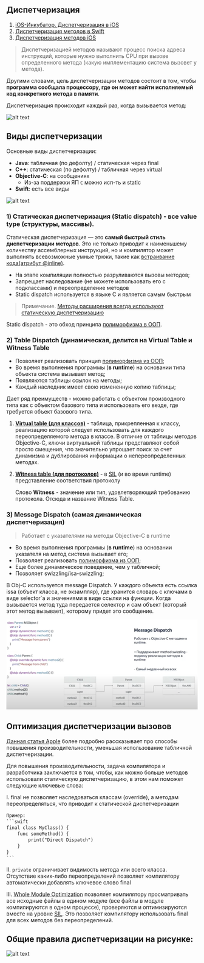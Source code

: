  
## Диспетчеризация

1. [iOS-Инкубатор. Диспетчеризация в iOS](https://hackmd.io/@leonovka/B1IaedbHs)
2. [Диспетчеризация методов в Swift](https://habr.com/ru/articles/714830/)
3. [Диспетчеризация методов iOS](https://habr.com/ru/articles/677616/)

> Диспетчеризацией методов называют процесс поиска адреса инструкций, которые нужно выполнить CPU при вызове определенного метода (какую имплементацию система вызовет у метода).

Другими словами, цель диспетчеризации методов состоит в том, чтобы **программа сообщала процессору, где он может найти исполняемый код конкретного метода в памяти**.

Диспетчеризация происходит каждый раз, когда вызывается метод:

<img src="https://habrastorage.org/getpro/habr/upload_files/a12/221/b3c/a12221b3cd7f8d47cd3345d6d313bdfb.png" alt="alt text" width="350" height="250">

## Виды диспетчеризации

Основные виды диспетчеризации:
* **Java**: табличная (по дефолту) / статическая через final
* **C++**: статическая (по дефолту) / табличная через virtual
* **Objective-C**: на сообщениях
  * Из-за поддержки ЯП `C` можно исп-ть и static
* **Swift**: есть все виды

<img src="https://hsto.org/getpro/habr/upload_files/17e/f12/078/17ef120789f74352f33c617df5996a4b.png" alt="alt text" width="600" height="250">

### 1) Статическая диспетчеризация (Static dispatch) - все value type (структуры, массивы).

Статическая диспетчеризация — это **самый быстрый стиль диспетчеризации методов**. Это не только приводит к наименьшему количеству ассемблерных инструкций, но и компилятор может выполнять всевозможные умные трюки, такие как [встраивание кода(атрибут @inline)](/Swift/Swift.md). 

* На этапе компиляции полностью разруливаются вызовы методов;
* Запрещает наследование (не можете использовать его с подклассами) и переопределение методов
* Static dispatch используется в языке C и является самым быстрым

> Примечание. [Методы расширения всегда используют статическую диспетчеризацию](/5%20Swift/5.4%20Protocol/Protocol.md)

Static dispatch - это обход принципа [полиморфизма в ООП](/2%20ComputerScience/2.2%20Languages/2.2.2%20Paradigm/2.2.2.2%20Imperative/2.2.2.2.2%20OOP.md).

### 2) Table Dispatch (динамическая, делится на Virtual Table и Witness Table

* Позволяет реализовать принцип [полиморфизма из ООП](/2%20ComputerScience/2.2%20Languages/2.2.2%20Paradigm/2.2.2.2%20Imperative/2.2.2.2.2%20OOP.md);
* Во время выполнения программы (**в runtime**) на основании типа объекта система вызывает метод;
* Появляются таблицы ссылок на методы;
* Каждый наследник имеет свою измененную копию таблицы;

Дает ряд преимуществ - можно работать с объектом производного типа как с объектом базового типа и использовать его везде, где требуется объект базового типа.

  1. **[Virtual table (для классов)](/5%20Swift/5.3%20DataRepresentations/5.3.1%20DataTypes/5.3.1.3%20ReferenceTypes/Class/)** - таблица, прикрепленная к классу, реализацию которой следует использовать для каждого переопределяемого метода в классе. В отличие от таблицы методов Objective-C, ключи виртуальной таблицы представляют собой просто смещения, что значительно упрощает поиск за счет динамизма и дублирования информации о непереопределенных методах.

  2. **[Witness table (для протоколов)](/5%20Swift/5.4%20Protocol/Protocol.md)** - в [SIL](/Swift/Swift.md) (и во время runtime) представление соответствия протоколу

      Cлово **Witness** - значение или тип, удовлетворяющий требованию протокола. Отсюда и название Witness Table.

### 3) Message Dispatch (самая динамическая диспетчеризация)

> Работает с указателями на методы Objective-C в runtime

* Во время выполнения программы (**в runtime**) на основании указателя на метод система вызывает его;
* Позволяет реализовать [полиморфизма из ООП](/2%20ComputerScience/2.2%20Languages/2.2.2%20Paradigm/2.2.2.2%20Imperative/2.2.2.2.2%20OOP.md);
* Еще более динамическое поведение, чем у табличной;
* Позволяет swizzling/isa-swizzling;

В Obj-C используется message Dispatch. У каждого объекта есть ссылка issa (объект класса, не экзампляр), где хранится словарь с ключами в виде selector`а и значениями в виде ссылки на функции. Когда вызывается метод туда передается селектор и сам объект (который этот метод вызывает), которому придет это сообщение.

![messageDispatch](https://github.com/eldaroid/pictures/blob/master/iOSWiki/Swift/messageDispatch.png?raw=true)

## Оптимизация диспетчеризации вызовов

[Данная статья Apple](https://developer.apple.com/swift/blog/?id=27) более подробно рассказывает про способы повышения производительности, уменьшая использование табличной диспетчеризации.

Для повышения производительности, задача компилятора и разработчика заключается в том, чтобы, как можно больше методов использовали статическую диспетчеризацию, в этом нам поможет следующие ключевые слова:

  I. final  не позволяет наследоваться классам (override), а методам переопределяться, что приводит к статической диспетчеризации

    Пример:
    ```swift
    final class MyClass() {
        func someMethod() {
            print("Direct Dispatch")
        }
    }
    ```

  II. `private` ограничивает видимость метода или всего класса. Отсутствие каких-либо переопределений позволяет компилятору автоматически добавлять ключевое слово final

  III. [Whole Module Optimization](https://github.com/apple/swift/blob/main/docs/Lexicon.md#wmo-whole-module-optimization) позволяет компилятору просматривать все исходные файлы в едином модуле (все файлы в модуле компилируются в одном процессе), проверяются и оптимизируются вместе на уровне [SIL](https://github.com/apple/swift/blob/main/docs/SIL.rst). Это позволяет компилятору использовать final для всех методов без переопределений.

## Общие правила диспетчеризации на рисунке:

![alt text](https://habrastorage.org/getpro/habr/upload_files/21e/9c1/138/21e9c1138c6b0eb862d264ce5fb1b221.png)
